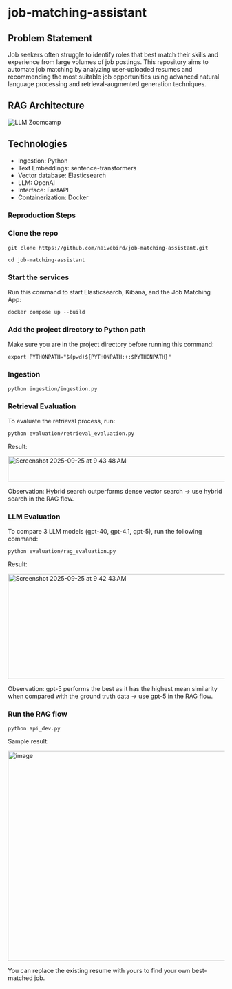# job-matching-assistant

## Problem Statement
Job seekers often struggle to identify roles that best match their skills and experience from large volumes of job postings. This repository aims to automate job matching by analyzing user-uploaded resumes and recommending the most suitable job opportunities using advanced natural language processing and retrieval-augmented generation techniques.

## RAG Architecture

![LLM Zoomcamp](https://github.com/user-attachments/assets/d677b1ae-5f93-4939-a216-8708bf91bf67)

## Technologies
- Ingestion: Python
- Text Embeddings: sentence-transformers
- Vector database: Elasticsearch
- LLM: OpenAI
- Interface: FastAPI
- Containerization: Docker
### Reproduction Steps
### Clone the repo
```
git clone https://github.com/naivebird/job-matching-assistant.git

cd job-matching-assistant
```
### Start the services
Run this command to start Elasticsearch, Kibana, and the Job Matching App:
```
docker compose up --build
```

### Add the project directory to Python path
Make sure you are in the project directory before running this command:
```
export PYTHONPATH="$(pwd)${PYTHONPATH:+:$PYTHONPATH}"
```

### Ingestion
```
python ingestion/ingestion.py
```
### Retrieval Evaluation
To evaluate the retrieval process, run:
```
python evaluation/retrieval_evaluation.py 
```
Result:

<img width="535" height="59" alt="Screenshot 2025-09-25 at 9 43 48 AM" src="https://github.com/user-attachments/assets/a50d2e2b-4224-4571-ac74-9d3fad700faf" />

Observation: Hybrid search outperforms dense vector search -> use hybrid search in the RAG flow.

### LLM Evaluation
To compare 3 LLM models (gpt-40, gpt-4.1, gpt-5), run the following command:
```
python evaluation/rag_evaluation.py
```
Result:

<img width="629" height="244" alt="Screenshot 2025-09-25 at 9 42 43 AM" src="https://github.com/user-attachments/assets/166c2de1-db2f-4858-b04a-64d38af023d3" />

Observation: gpt-5 performs the best as it has the highest mean similarity when compared with the ground truth data -> use gpt-5 in the RAG flow.

### Run the RAG flow
```
python api_dev.py
```
Sample result:

<img width="1323" height="487" alt="image" src="https://github.com/user-attachments/assets/4ff26370-d517-4b3a-b843-a757b7855775" />

You can replace the existing resume with yours to find your own best-matched job.
